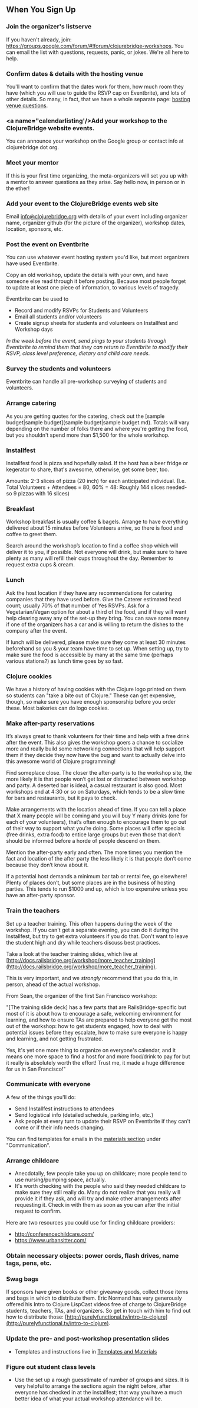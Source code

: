 ## When You Sign Up

### <a name="joinlistserve"/>Join the organizer's listserve
If you haven't already, join: https://groups.google.com/forum/#!forum/clojurebridge-workshops. You can email the list with questions, requests, panic, or jokes. We're all here to help.

### <a name="confirmvenue"/>Confirm dates & details with the hosting venue
You'll want to confirm that the dates work for them, how much room they have (which you will use to guide the RSVP cap on Eventbrite), and lots of other details. So many, in fact, that we have a whole separate page: [hosting venue questions](Hosting-venue-questions.md).

### <a name="calendarlisting'/>Add your workshop to the ClojureBridge website events.
You can announce your workshop on the Google group or contact info at clojurebridge dot org.

### <a name="meetmentor"/>Meet your mentor
If this is your first time organizing, the meta-organizers will set you up with a mentor to answer questions as they arise. Say hello now, in person or in the ether!

### <a name="calendarlisting"/>Add your event to the ClojureBridge events web site

Email info@clojurebridge.org with details of your event including organizer name, organizer github (for the picture of the organizer), workshop dates, location, sponsors, etc.

### <a name="bridgetroll"/>Post the event on Eventbrite

You can use whatever event hosting system you'd like, but most organizers have used Eventbrite.

Copy an old workshop, update the details with your own, and have someone else read through it before posting. Because most people forget to update at least one piece of information, to various levels of tragedy.

Eventbrite can be used to
 * Record and modify RSVPs for Students and Volunteers
 * Email all students and/or volunteers
 * Create signup sheets for students and volunteers on Installfest and Workshop days

_In the week before the event, send pings to your students through Eventbrite to remind them that they can return to Eventbrite to modify their RSVP, class level preference, dietary and child care needs._

### <a name="survey"/>Survey the students and volunteers

Eventbrite can handle all pre-workshop surveying of students and volunteers.

### <a name="catering"/>Arrange catering

As you are getting quotes for the catering, check out the [sample budget|sample budget](sample budget|sample budget.md). Totals will vary depending on the number of folks there and where you're getting the food, but you shouldn't spend more than $1,500 for the whole workshop.

### Installfest
Installfest food is pizza and hopefully salad. If the host has a beer fridge or kegerator to share, that's awesome, otherwise, get some beer, too.

Amounts: 2-3 slices of pizza (20 inch) for each anticipated individual.
(I.e. Total Volunteers + Attendees = 80, 60% = 48: Roughly 144 slices needed- so 9 pizzas with 16 slices)

### Breakfast
Workshop breakfast is usually coffee & bagels. Arrange to have everything delivered about 15 minutes before Volunteers arrive, so there is food and coffee to greet them.

Search around the workshop’s location to find a coffee shop which will deliver it to you, if possible.  Not everyone will drink, but make sure to have plenty as many will refill their cups throughout the day. Remember to request extra cups & cream.

### Lunch

Ask the host location if they have any recommendations for catering companies that they have used before.
Give the Caterer estimated head count; usually 70% of that number of Yes RSVPs. Ask for a Vegetarian/Vegan option for about a third of the food, and if they will want help clearing away any of the set-up they bring. You can save some money if one of the organizers has a car and is willing to return the dishes to the company after the event.

If lunch will be delivered, please make sure they come at least 30 minutes beforehand so you & your team have time to set up.  When setting up, try to make sure the food is accessible by many at the same time (perhaps various stations?) as lunch time goes by so fast.

###  <a name="cookies"/>Clojure cookies
We have a history of having cookies with the Clojure logo printed on them so students can "take a bite out of Clojure." These can get expensive, though, so make sure you have enough sponsorship before you order these. Most bakeries can do logo cookies.

### <a name="afterparty"/>Make after-party reservations
It’s always great to thank volunteers for their time and help with a free drink after the event. This also gives the workshop goers a chance to socialize more and really build some networking connections that will help support them if they decide they now have the bug and want to actually delve into this awesome world of Clojure programming!

Find someplace close. The closer the after-party is to the workshop site, the more likely it is that people won’t get lost or distracted between workshop and party. A deserted bar is ideal, a casual restaurant is also good. Most workshops end at 4:30 or so on Saturdays, which tends to be a slow time for bars and restaurants, but it pays to check.

Make arrangements with the location ahead of time. If you can tell a place that X many people will be coming and you will buy Y many drinks (one for each of your volunteers), that’s often enough to encourage them to go out of their way to support what you’re doing. Some places will offer specials (free drinks, extra food) to entice large groups but even those that don’t should be informed before a horde of people descend on them.

Mention the after-party early and often. The more times you mention the fact and location of the after party the less likely it is that people don’t come because they don’t know about it.

If a potential host demands a minimum bar tab or rental fee, go elsewhere! Plenty of places don’t, but some places are in the business of hosting parties. This tends to run $1000 and up, which is too expensive unless you have an after-party sponsor.

###  <a name="trainteachers"/>Train the teachers
Set up a teacher training. This often happens during the week of the workshop. If you can't get a separate evening, you can do it during the Installfest, but try to get extra volunteers if you do that. Don't want to leave the student high and dry while teachers discuss best practices.

Take a look at the teacher training slides, which live at [http://docs.railsbridge.org/workshop/more_teacher_training](http://docs.railsbridge.org/workshop/more_teacher_training).

This is very important, and we *strongly* recommend that you do this, in person, ahead of the actual workshop.

From Sean, the organizer of the first San Francisco workshop:

"[The training slide deck] has a few parts that are RailsBridge-specific but most of it is about how to encourage a safe, welcoming environment for learning, and how to ensure TAs are prepared to help everyone get the most out of the workshop: how to get students engaged, how to deal with potential issues before they escalate, how to make sure everyone is happy and learning, and not getting frustrated.

Yes, it's yet one more thing to organize on everyone's calendar, and it means one more space to find a host for and more food/drink to pay for but it really is absolutely worth the effort! Trust me, it made a huge difference for us in San Francisco!"

### <a name="communicate"/>Communicate with everyone
A few of the things you'll do:
* Send Installfest instructions to attendees
* Send logistical info (detailed schedule, parking info, etc.)
* Ask people at every turn to update their RSVP on Eventbrite if they can't come or if their info needs changing.

You can find templates for emails in the [materials section](Templates-and-Materials.md) under "Communication".


### <a name="childcare"/>Arrange childcare
* Anecdotally, few people take you up on childcare; more people tend to use nursing/pumping space, actually.
* It's worth checking with the people who said they needed childcare to make sure they still really do. Many do not realize that you really will provide it if they ask, and will try and make other arrangements after requesting it. Check in with them as soon as you can after the initial request to confirm.

Here are two resources you could use for finding childcare providers:
* http://conferencechildcare.com/
* https://www.urbansitter.com/

### <a name="objects"/>Obtain necessary objects: power cords, flash drives, name tags, pens, etc.

### <a name="swagbags"/>Swag bags
If sponsors have given books or other giveaway goods, collect those items and bags in which to distribute them. Eric Normand has very generously offered his Intro to Clojure LispCast videos free of charge to ClojureBridge students, teachers, TAs, and organizers. So get in touch with him to find out how to distribute those: [http://purelyfunctional.tv/intro-to-clojure](http://purelyfunctional.tv/intro-to-clojure).


### <a name="slides"/>Update the pre- and post-workshop presentation slides
* Templates and instructions live in [Templates and Materials](Templates-and-Materials.md)

### <a name="levels"/>Figure out student class levels
* Use the set up a rough guesstimate of number of groups and sizes. It is very helpful to arrange the sections again the night before, after everyone has checked in at the installfest; that way you have a much better idea of what your actual workshop attendance will be.
